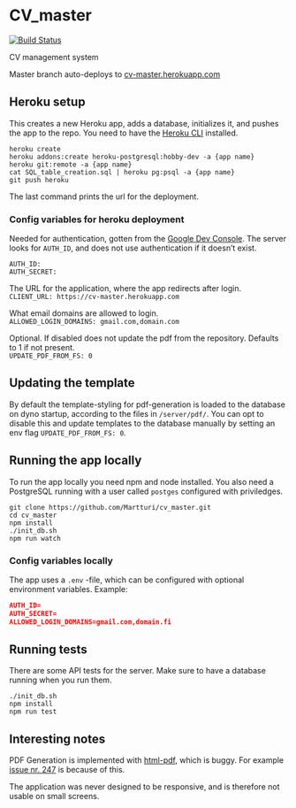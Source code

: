 # CV_master
[![Build Status](https://travis-ci.org/Martturi/cv_master.svg?branch=master)](https://travis-ci.org/Martturi/cv_master)

CV management system

Master branch auto-deploys to <a href="http://cv-master.herokuapp.com">cv-master.herokuapp.com</a>

##  Heroku setup

This creates a new Heroku app, adds a database, initializes it, and pushes the app to the repo.
You need to have the [Heroku CLI](https://devcenter.heroku.com/articles/heroku-cli) installed.


```Shell
heroku create
heroku addons:create heroku-postgresql:hobby-dev -a {app name}
heroku git:remote -a {app name}
cat SQL_table_creation.sql | heroku pg:psql -a {app name}
git push heroku
```
The last command prints the url for the deployment.


### Config variables for heroku deployment

  Needed for authentication, gotten from the [Google Dev Console](console.developers.google.com). The server looks for `AUTH_ID`, and does not use authentication if it doesn’t exist.
```
AUTH_ID:  
AUTH_SECRET:  
```

The URL for the application, where the app redirects after login.  
`CLIENT_URL: https://cv-master.herokuapp.com `

What email domains are allowed to login.  
`ALLOWED_LOGIN_DOMAINS: gmail.com,domain.com`

Optional. If disabled does not update the pdf from the repository. Defaults to 1 if not present.  
`UPDATE_PDF_FROM_FS: 0 `

## Updating the template

By default the template-styling for pdf-generation is loaded to the database on dyno startup, according to the files in `/server/pdf/`. You can opt to disable this and update templates to the database manually by setting an env flag `UPDATE_PDF_FROM_FS: 0`.

## Running the app locally

To run the app locally you need npm and node installed. You also need a PostgreSQL running with a user called `postges` configured with priviledges.

```Shell
git clone https://github.com/Martturi/cv_master.git
cd cv_master
npm install
./init_db.sh
npm run watch
```

### Config variables locally

The app uses a `.env` -file, which can be configured with optional environment variables.
Example:
```JSON
AUTH_ID=
AUTH_SECRET=
ALLOWED_LOGIN_DOMAINS=gmail.com,domain.fi
```


## Running tests

There are some API tests for the server. Make sure to have a database running when you run them.

```Shell
./init_db.sh
npm install
npm run test
```

## Interesting notes

PDF Generation is implemented with [html-pdf](https://www.npmjs.com/package/html-pdf), which is buggy. For example [issue nr. 247](https://github.com/Martturi/cv_master/issues/247) is because of this.

The application was never designed to be responsive, and is therefore not usable on small screens. 
